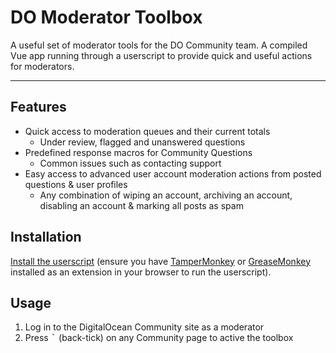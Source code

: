 # DO Moderator Toolbox

A useful set of moderator tools for the DO Community team.
A compiled Vue app running through a userscript to provide quick and useful actions for moderators.

---

## Features

 - Quick access to moderation queues and their current totals
   - Under review, flagged and unanswered questions
 - Predefined response macros for Community Questions
   - Common issues such as contacting support
 - Easy access to advanced user account moderation actions from posted questions & user profiles
   - Any combination of wiping an account, archiving an account, disabling an account & marking all posts as spam
 
## Installation

[Install the userscript](https://do-community.github.io/do-moderator-toolbox/do-moderator-toolbox.user.js)
 (ensure you have [TamperMonkey](https://www.tampermonkey.net/) or [GreaseMonkey](https://www.greasespot.net/) installed
 as an extension in your browser to run the userscript).

## Usage

1. Log in to the DigitalOcean Community site as a moderator
2. Press <kbd>`</kbd> (back-tick) on any Community page to active the toolbox
